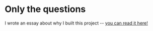 # Only the questions

I wrote an essay about why I built this project -- [you can read it here!](https://uxdesign.cc/the-power-of-seeing-only-the-questions-in-a-piece-of-writing-8f486d2c6d7d?sk=f521ff5207e6765a53d5b9607b8b8adf)